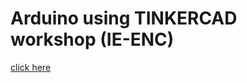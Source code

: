# Arduino using TINKERCAD workshop (IE-ENC)

[click here](https://drive.google.com/drive/folders/1ekKaltTkPWIG-QXxXs2-hktn2Fwr0kXK)